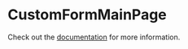 # CustomFormMainPage

Check out the [documentation](https://docs.commercetools.com/merchant-center-customizations/api-reference/commercetools-frontend-application-components#customformmainpage) for more information.
